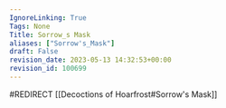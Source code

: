```yaml
---
IgnoreLinking: True
Tags: None
Title: Sorrow_s Mask
aliases: ["Sorrow's_Mask"]
draft: False
revision_date: 2023-05-13 14:32:53+00:00
revision_id: 100699
---
```


#REDIRECT [[Decoctions of Hoarfrost#Sorrow's Mask]]
